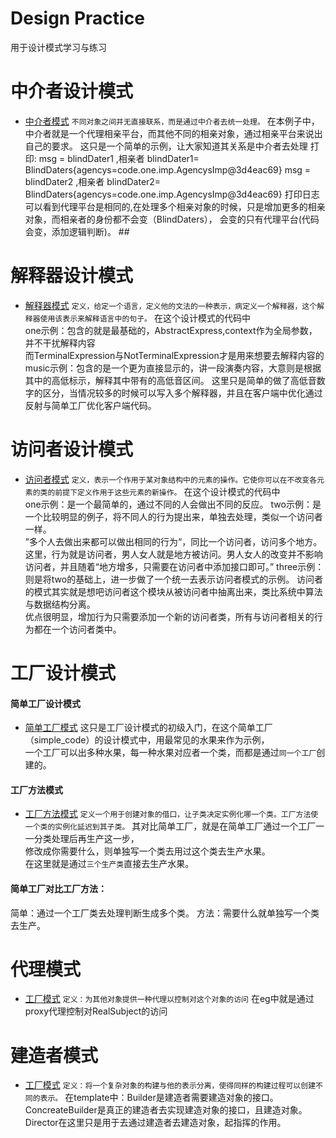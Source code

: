 # Design Practice
用于设计模式学习与练习

# 中介者设计模式
* [中介者模式](https://github.com/qizhou1994/Design-pattern/tree/master/中介者模式/code)
`不同对象之间并无直接联系，而是通过中介者去统一处理。`
在本例子中，中介者就是一个代理相亲平台，而其他不同的相亲对象，通过相亲平台来说出自己的要求。
这只是一个简单的示例，让大家知道其关系是中介者去处理
打印:
msg = blindDater1 ,相亲者 blindDater1= BlindDaters{agencys=code.one.imp.AgencysImp@3d4eac69}
msg = blindDater2 ,相亲者 blindDater2= BlindDaters{agencys=code.one.imp.AgencysImp@3d4eac69}
打印日志可以看到代理平台是相同的,在处理多个相亲对象的时候，只是增加更多的相亲对象，而相亲者的身份都不会变（BlindDaters），
会变的只有代理平台(代码会变，添加逻辑判断)。 ##

# 解释器设计模式
* [解释器模式](https://github.com/qizhou1994/Design-pattern/tree/master/解释器模式/code)
`定义，给定一个语言，定义他的文法的一种表示，病定义一个解释器，这个解释器使用该表示来解释语言中的句子。`
在这个设计模式的代码中  
one示例：包含的就是最基础的，AbstractExpress,context作为全局参数，并不干扰解释内容  
而TerminalExpression与NotTerminalExpression才是用来想要去解释内容的  
music示例：包含的是一个更为直接显示的，讲一段演奏内容，大意则是根据其中的高低标示，解释其中带有的高低音区间。
这里只是简单的做了高低音数字的区分，当情况较多的时候可以写入多个解释器，并且在客户端中优化通过反射与简单工厂优化客户端代码。 

# 访问者设计模式
* [访问者模式](https://github.com/qizhou1994/Design-pattern/tree/master/访问者模式/code)
`定义，表示一个作用于某对象结构中的元素的操作。它使你可以在不改变各元素的类的前提下定义作用于这些元素的新操作。`
在这个设计模式的代码中  
one示例：是一个最简单的，通过不同的人会做出不同的反应。
two示例：是一个比较明显的例子，将不同人的行为提出来，单独去处理，类似一个访问者一样。  
”多个人去做出来都可以做出相同的行为“，同比一个访问者，访问多个地方。这里，行为就是访问者，男人女人就是地方被访问。男人女人的改变并不影响访问者，并且随着“地方增多，只需要在访问者中添加接口即可。”
three示例：则是将two的基础上，进一步做了一个统一去表示访问者模式的示例。
访问者的模式其实就是想吧访问者这个模块从被访问者中抽离出来，类比系统中算法与数据结构分离。  
优点很明显，增加行为只需要添加一个新的访问者类，所有与访问者相关的行为都在一个访问者类中。

# 工厂设计模式
#### 简单工厂设计模式
* [简单工厂模式](https://github.com/qizhou1994/Design-pattern/tree/master/工厂模式/code/simple_code)
这只是工厂设计模式的初级入门，在这个简单工厂（simple_code）的设计模式中，用最常见的水果来作为示例，  
一个工厂可以出多种水果，每一种水果对应者一个类，而都是通过`同一个工厂`创建的。

#### 工厂方法模式
* [工厂方法模式](https://github.com/qizhou1994/Design-pattern/tree/master/工厂模式/code/method)
`定义一个用于创建对象的借口，让子类决定实例化哪一个类。工厂方法使一个类的实例化延迟到其子类。`
其对比简单工厂，就是在简单工厂通过一个工厂一一分类处理后再生产这一步，  
修改成你需要什么，则单独写一个类去用过这个类去生产水果。  
在这里就是通过`三个生产类`直接去生产水果。

#### 简单工厂对比工厂方法：
简单：通过一个工厂类去处理判断生成多个类。
方法：需要什么就单独写一个类去生产。


# 代理模式
* [工厂模式](https://github.com/qizhou1994/Design-pattern/tree/master/代理模式/code)
`定义：为其他对象提供一种代理以控制对这个对象的访问`
在eg中就是通过proxy代理控制对RealSubject的访问

# 建造者模式
* [工厂模式](https://github.com/qizhou1994/Design-pattern/tree/master/建造者模式/code)
`定义：将一个复杂对象的构建与他的表示分离，使得同样的构建过程可以创建不同的表示。`
在template中：Builder是建造者需要建造对象的接口。
ConcreateBuilder是真正的建造者去实现建造对象的接口，且建造对象。
Director在这里只是用于去通过建造者去建造对象，起指挥的作用。 

